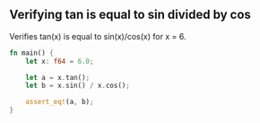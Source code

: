 ## Verifying tan is equal to sin divided by cos

Verifies tan(x) is equal to sin(x)/cos(x) for x = 6.

```rust
fn main() {
    let x: f64 = 6.0;

    let a = x.tan();
    let b = x.sin() / x.cos();

    assert_eq!(a, b);
}
```
